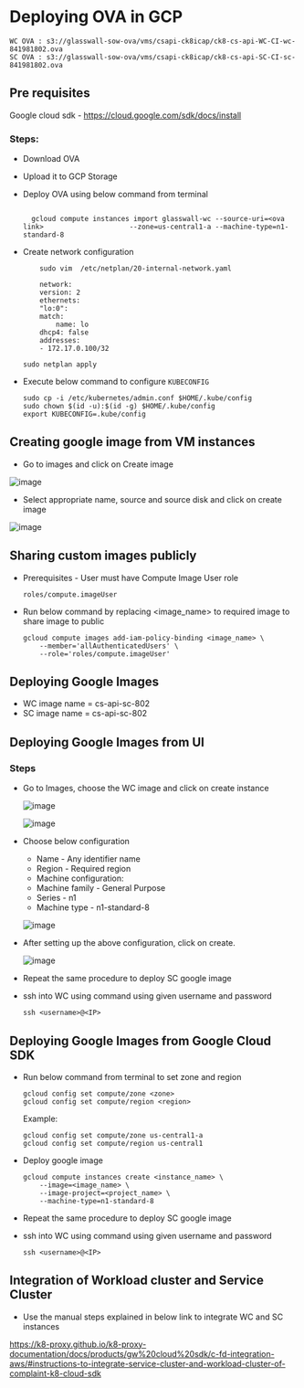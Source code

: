  
# Deploying OVA in GCP

```
WC OVA : s3://glasswall-sow-ova/vms/csapi-ck8icap/ck8-cs-api-WC-CI-wc-841981802.ova
SC OVA : s3://glasswall-sow-ova/vms/csapi-ck8icap/ck8-cs-api-SC-CI-sc-841981802.ova
```

## Pre requisites 
Google cloud sdk - https://cloud.google.com/sdk/docs/install

### Steps:
- Download OVA 
- Upload it to GCP Storage
- Deploy OVA using below command from terminal

    ```

      gcloud compute instances import glasswall-wc --source-uri=<ova link>                     --zone=us-central1-a --machine-type=n1-standard-8

    ```	
- Create network configuration

    ```        
        sudo vim  /etc/netplan/20-internal-network.yaml 
        
        network:
        version: 2
        ethernets:
        "lo:0":
        match:
            name: lo
        dhcp4: false
        addresses:
        - 172.17.0.100/32
    ```

    ```
    sudo netplan apply
    ```

- Execute below command to configure `KUBECONFIG`

    ```
    sudo cp -i /etc/kubernetes/admin.conf $HOME/.kube/config
    sudo chown $(id -u):$(id -g) $HOME/.kube/config
    export KUBECONFIG=.kube/config
    ```


## Creating google image from VM instances

- Go to images and click on Create image

![image](https://user-images.githubusercontent.com/60857664/120461513-5ac26000-c39a-11eb-8455-63a1d96f5644.png)



- Select appropriate name, source and source disk and click on create image
	
![image](https://user-images.githubusercontent.com/60857664/120461713-86dde100-c39a-11eb-9e52-a43929b07ad8.png)


## Sharing custom images publicly
- Prerequisites - User must have Compute Image User role

    `roles/compute.imageUser`

- Run below command by replacing <image_name> to required image to share image to public

    ```
    gcloud compute images add-iam-policy-binding <image_name> \
        --member='allAuthenticatedUsers' \
        --role='roles/compute.imageUser'
    ```

## Deploying Google Images
 
- WC image name  = cs-api-sc-802
- SC image  name  = cs-api-sc-802

## Deploying Google Images from UI

### Steps

- Go to Images, choose the WC image and click on create instance
	
    ![image](https://user-images.githubusercontent.com/60857664/120462104-e4722d80-c39a-11eb-91fc-061e0a652963.png)


    ![image](https://user-images.githubusercontent.com/60857664/120462236-053a8300-c39b-11eb-862b-d8fbdbe7d1af.png)






- Choose below configuration
    - Name - Any identifier name
    - Region - Required region
    - Machine configuration:
    - Machine family  - General Purpose
    - Series                - n1
    - Machine type     - n1-standard-8

    
    ![image](https://user-images.githubusercontent.com/60857664/120462417-374be500-c39b-11eb-8ef0-dc73a250e472.png)


        
- After setting up the above configuration, click on create.

    ![image](https://user-images.githubusercontent.com/60857664/120462522-50ed2c80-c39b-11eb-9782-70bad6c28c63.png)
         
- Repeat the same procedure to deploy SC google image
- ssh into WC using command using given username and password

    `ssh <username>@<IP>`



## Deploying Google Images from Google Cloud SDK

- Run below command from terminal to set zone and region

    ```
    gcloud config set compute/zone <zone>
    gcloud config set compute/region <region>
    ```

    Example: 

    ```
    gcloud config set compute/zone us-central1-a
    gcloud config set compute/region us-central1
    ```

- Deploy google image
    ```
    gcloud compute instances create <instance_name> \
        --image=<image_name> \
        --image-project=<project_name> \
        --machine-type=n1-standard-8
    ```

- Repeat the same procedure to deploy SC google image
- ssh into WC using command using given username and password

    `ssh <username>@<IP>` 

## Integration of Workload cluster and Service Cluster

- Use the manual steps explained in below link to integrate WC and SC instances

https://k8-proxy.github.io/k8-proxy-documentation/docs/products/gw%20cloud%20sdk/c-fd-integration-aws/#instructions-to-integrate-service-cluster-and-workload-cluster-of-complaint-k8-cloud-sdk

 

